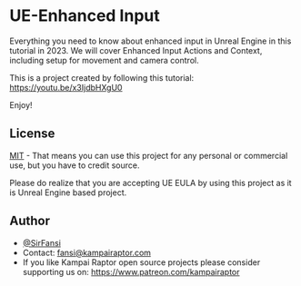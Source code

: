 # UE-Enhanced Input
Everything you need to know about enhanced input in Unreal Engine in this tutorial in 2023. 
We will cover Enhanced Input Actions and Context, including setup for movement and camera control.

This is a project created by following this tutorial:
https://youtu.be/x3IjdbHXgU0

Enjoy!


## License

[MIT](https://choosealicense.com/licenses/mit/)
    - That means you can use this project for any personal or commercial use, but you have to credit source.

Please do realize that you are accepting UE EULA by using this project as it is Unreal Engine based project.


## Author

- [@SirFansi](https://github.com/Fansi129)
- Contact: fansi@kampairaptor.com
- If you like Kampai Raptor open source projects please consider supporting us on: https://www.patreon.com/kampairaptor

